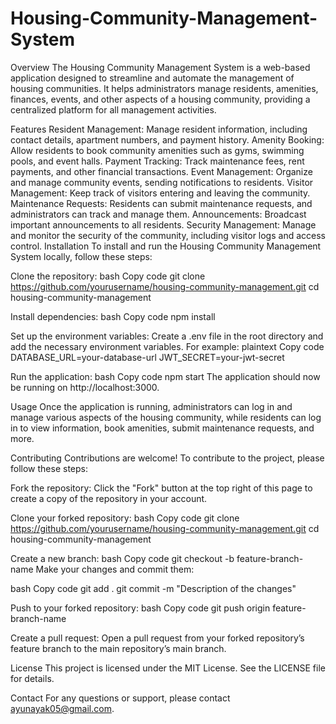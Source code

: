 # Housing-Community-Management-System

Overview
The Housing Community Management System is a web-based application designed to streamline and automate the management of housing communities. It helps administrators manage residents, amenities, finances, events, and other aspects of a housing community, providing a centralized platform for all management activities.

Features
Resident Management: Manage resident information, including contact details, apartment numbers, and payment history.
Amenity Booking: Allow residents to book community amenities such as gyms, swimming pools, and event halls.
Payment Tracking: Track maintenance fees, rent payments, and other financial transactions.
Event Management: Organize and manage community events, sending notifications to residents.
Visitor Management: Keep track of visitors entering and leaving the community.
Maintenance Requests: Residents can submit maintenance requests, and administrators can track and manage them.
Announcements: Broadcast important announcements to all residents.
Security Management: Manage and monitor the security of the community, including visitor logs and access control.
Installation
To install and run the Housing Community Management System locally, follow these steps:

Clone the repository:
bash
Copy code
git clone https://github.com/yourusername/housing-community-management.git
cd housing-community-management

Install dependencies:
bash
Copy code
npm install

Set up the environment variables:
Create a .env file in the root directory and add the necessary environment variables. 
For example:
plaintext
Copy code
DATABASE_URL=your-database-url
JWT_SECRET=your-jwt-secret

Run the application:
bash
Copy code
npm start
The application should now be running on http://localhost:3000.

Usage
Once the application is running, administrators can log in and manage various aspects of the housing community, while residents can log in to view information, book amenities, submit maintenance requests, and more.

Contributing
Contributions are welcome! To contribute to the project, please follow these steps:

Fork the repository:
Click the "Fork" button at the top right of this page to create a copy of the repository in your account.

Clone your forked repository:
bash
Copy code
git clone https://github.com/yourusername/housing-community-management.git
cd housing-community-management

Create a new branch:
bash
Copy code
git checkout -b feature-branch-name
Make your changes and commit them:

bash
Copy code
git add .
git commit -m "Description of the changes"

Push to your forked repository:
bash
Copy code
git push origin feature-branch-name

Create a pull request:
Open a pull request from your forked repository’s feature branch to the main repository’s main branch.

License
This project is licensed under the MIT License. See the LICENSE file for details.

Contact
For any questions or support, please contact ayunayak05@gmail.com.

